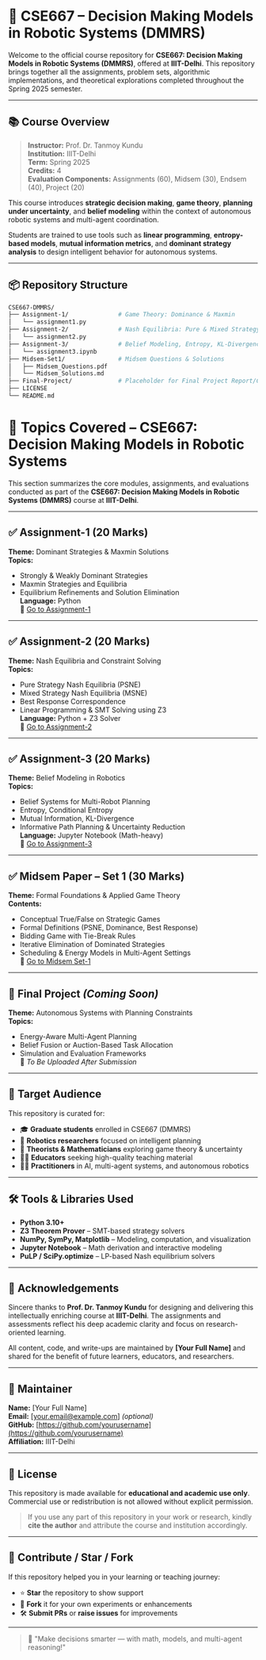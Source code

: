 # 🤖 CSE667 – Decision Making Models in Robotic Systems (DMMRS)

Welcome to the official course repository for **CSE667: Decision Making Models in Robotic Systems (DMMRS)**, offered at **IIIT-Delhi**. This repository brings together all the assignments, problem sets, algorithmic implementations, and theoretical explorations completed throughout the Spring 2025 semester.

---

## 📚 Course Overview

> **Instructor:** Prof. Dr. Tanmoy Kundu  
> **Institution:** IIIT-Delhi  
> **Term:** Spring 2025  
> **Credits:** 4  
> **Evaluation Components:** Assignments (60), Midsem (30), Endsem (40), Project (20)

This course introduces **strategic decision making**, **game theory**, **planning under uncertainty**, and **belief modeling** within the context of autonomous robotic systems and multi-agent coordination.

Students are trained to use tools such as **linear programming**, **entropy-based models**, **mutual information metrics**, and **dominant strategy analysis** to design intelligent behavior for autonomous systems.

---

## 📦 Repository Structure

```bash
CSE667-DMMRS/
├── Assignment-1/              # Game Theory: Dominance & Maxmin
│   └── assignment1.py
├── Assignment-2/              # Nash Equilibria: Pure & Mixed Strategy
│   └── assignment2.py
├── Assignment-3/              # Belief Modeling, Entropy, KL-Divergence
│   └── assignment3.ipynb
├── Midsem-Set1/               # Midsem Questions & Solutions
│   ├── Midsem_Questions.pdf
│   └── Midsem_Solutions.md
├── Final-Project/             # Placeholder for Final Project Report/Code
├── LICENSE
└── README.md

```
# 📘 Topics Covered – CSE667: Decision Making Models in Robotic Systems

This section summarizes the core modules, assignments, and evaluations conducted as part of the **CSE667: Decision Making Models in Robotic Systems (DMMRS)** course at **IIIT-Delhi**.

---

## ✅ Assignment-1 (20 Marks)

**Theme:** Dominant Strategies & Maxmin Solutions  
**Topics:**
- Strongly & Weakly Dominant Strategies  
- Maxmin Strategies and Equilibria  
- Equilibrium Refinements and Solution Elimination  
**Language:** Python  
🔗 [Go to Assignment-1](./Assignment-1/)

---

## ✅ Assignment-2 (20 Marks)

**Theme:** Nash Equilibria and Constraint Solving  
**Topics:**
- Pure Strategy Nash Equilibria (PSNE)  
- Mixed Strategy Nash Equilibria (MSNE)  
- Best Response Correspondence  
- Linear Programming & SMT Solving using Z3  
**Language:** Python + Z3 Solver  
🔗 [Go to Assignment-2](https/github.com/sahilgittushir/CSE667---DMMRS/Assignment)

---

## ✅ Assignment-3 (20 Marks)

**Theme:** Belief Modeling in Robotics  
**Topics:**
- Belief Systems for Multi-Robot Planning  
- Entropy, Conditional Entropy  
- Mutual Information, KL-Divergence  
- Informative Path Planning & Uncertainty Reduction  
**Language:** Jupyter Notebook (Math-heavy)  
🔗 [Go to Assignment-3](https/github.com/sahilgittushir/CSE667---DMMRS/Assignment)

---

## ✅ Midsem Paper – Set 1 (30 Marks)

**Theme:** Formal Foundations & Applied Game Theory  
**Contents:**
- Conceptual True/False on Strategic Games  
- Formal Definitions (PSNE, Dominance, Best Response)  
- Bidding Game with Tie-Break Rules  
- Iterative Elimination of Dominated Strategies  
- Scheduling & Energy Models in Multi-Agent Settings  
🔗 [Go to Midsem Set-1](https/github.com/sahilgittushir/CSE667---DMMRS/Midsem)

---

## 📌 Final Project *(Coming Soon)*

**Theme:** Autonomous Systems with Planning Constraints  
**Topics:**
- Energy-Aware Multi-Agent Planning  
- Belief Fusion or Auction-Based Task Allocation  
- Simulation and Evaluation Frameworks  
📁 *To Be Uploaded After Submission*

---

## 🧠 Target Audience

This repository is curated for:

- 🎓 **Graduate students** enrolled in CSE667 (DMMRS)  
- 🤖 **Robotics researchers** focused on intelligent planning  
- 🧪 **Theorists & Mathematicians** exploring game theory & uncertainty  
- 👩‍🏫 **Educators** seeking high-quality teaching material  
- 👨‍💻 **Practitioners** in AI, multi-agent systems, and autonomous robotics  

---

## 🛠️ Tools & Libraries Used

- **Python 3.10+**
- **Z3 Theorem Prover** – SMT-based strategy solvers  
- **NumPy, SymPy, Matplotlib** – Modeling, computation, and visualization  
- **Jupyter Notebook** – Math derivation and interactive modeling  
- **PuLP / SciPy.optimize** – LP-based Nash equilibrium solvers  

---

## 🙏 Acknowledgements

Sincere thanks to **Prof. Dr. Tanmoy Kundu** for designing and delivering this intellectually enriching course at **IIIT-Delhi**. The assignments and assessments reflect his deep academic clarity and focus on research-oriented learning.

All content, code, and write-ups are maintained by **[Your Full Name]** and shared for the benefit of future learners, educators, and researchers.

---

## 👤 Maintainer

**Name:** [Your Full Name]  
**Email:** [your.email@example.com] *(optional)*  
**GitHub:** [https://github.com/yourusername](https://github.com/yourusername)  
**Affiliation:** IIIT-Delhi

---

## 📜 License

This repository is made available for **educational and academic use only**.  
Commercial use or redistribution is not allowed without explicit permission.

> If you use any part of this repository in your work or research, kindly **cite the author** and attribute the course and institution accordingly.

---

## 🌟 Contribute / Star / Fork

If this repository helped you in your learning or teaching journey:

- ⭐ **Star** the repository to show support  
- 🍴 **Fork** it for your own experiments or enhancements  
- 🛠️ **Submit PRs** or **raise issues** for improvements  

---

> 🧠 "Make decisions smarter — with math, models, and multi-agent reasoning!"


